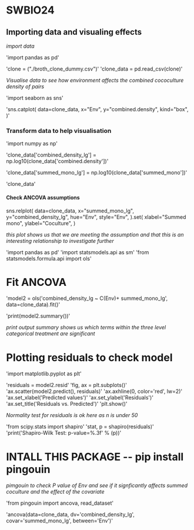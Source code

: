 # SWBIO24
 
## Importing data and visualing effects 

 *import data*

'import pandas as pd'

'clone = ("./broth_clone_dummy.csv")'
'clone_data = pd.read_csv(clone)'

*Visualise data to see how environment affects the combined cococulture density of pairs*

'import seaborn as sns'

'sns.catplot(
    data=clone_data,
    x="Env",
    y="combined.density",
    kind="box",
)'

### Transform data to help visualisation

'import numpy as np'

'clone_data['combined_density_lg'] = np.log10(clone_data['combined.density'])'

'clone_data['summed_mono_lg'] = np.log10(clone_data['summed_mono'])'

'clone_data'

#### Check ANCOVA assumptions

sns.relplot(
    data=clone_data,
    x="summed_mono_lg",
    y="combined_density_lg",
    hue="Env",
    style="Env",
).set(
    xlabel="Summed mono",
    ylabel="Coculture",
)

*this plot shows us that we are meeting the assumption and that this is an interesting relationship to investigate further*

'import pandas as pd'
'import statsmodels.api as sm'
'from statsmodels.formula.api import ols'

# Fit ANCOVA 

'model2 = ols('combined_density_lg ~ C(Env)+ summed_mono_lg', data=clone_data).fit()'

'print(model2.summary())'

*print output summary shows us which terms within the three level categorical treatment are significant*

# Plotting residuals to check model 
'import matplotlib.pyplot as plt'

'residuals = model2.resid'
'fig, ax = plt.subplots()'
'ax.scatter(model2.predict(), residuals)'
'ax.axhline(0, color='red', lw=2)'
'ax.set_xlabel('Predicted values')'
'ax.set_ylabel('Residuals')'
'ax.set_title('Residuals vs. Predicted')'
'plt.show()'

*Normality test for residuals is ok here as n is under 50*

'from scipy.stats import shapiro'
'stat, p = shapiro(residuals)'
'print('Shapiro-Wilk Test: p-value=%.3f' % (p))'

# INTALL THIS PACKAGE -- pip install pingouin ## 

*pimgouin to check P value of Env and see if it signficantly affects summed coculture and the effect of the covariate*

'from pingouin import ancova, read_dataset'


'ancova(data=clone_data, dv='combined_density_lg', covar='summed_mono_lg', between='Env')'
